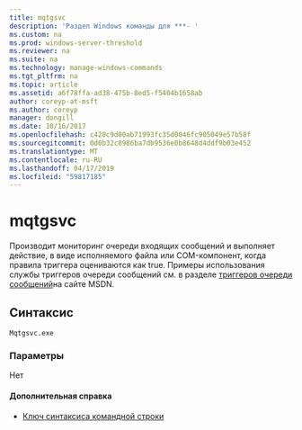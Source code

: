 ```yaml
---
title: mqtgsvc
description: 'Раздел Windows команды для ***- '
ms.custom: na
ms.prod: windows-server-threshold
ms.reviewer: na
ms.suite: na
ms.technology: manage-windows-commands
ms.tgt_pltfrm: na
ms.topic: article
ms.assetid: a6f78ffa-ad38-475b-8ed5-f5404b1658ab
author: coreyp-at-msft
ms.author: coreyp
manager: dongill
ms.date: 10/16/2017
ms.openlocfilehash: c420c9d00ab71993fc35d0046fc905049e57b58f
ms.sourcegitcommit: 0d0b32c8986ba7db9536e0b8648d4ddf9b03e452
ms.translationtype: MT
ms.contentlocale: ru-RU
ms.lasthandoff: 04/17/2019
ms.locfileid: "59817185"
---
```

# <a name="mqtgsvc"></a>mqtgsvc



Производит мониторинг очереди входящих сообщений и выполняет действие, в виде исполняемого файла или COM-компонент, когда правила триггера оцениваются как true. Примеры использования службы триггеров очереди сообщений см. в разделе [триггеров очереди сообщений](https://go.microsoft.com/fwlink/?LinkId=248725)на сайте MSDN.

## <a name="syntax"></a>Синтаксис

```
Mqtgsvc.exe
```

### <a name="parameters"></a>Параметры

Нет

#### <a name="additional-references"></a>Дополнительная справка

-   [Ключ синтаксиса командной строки](command-line-syntax-key.md)